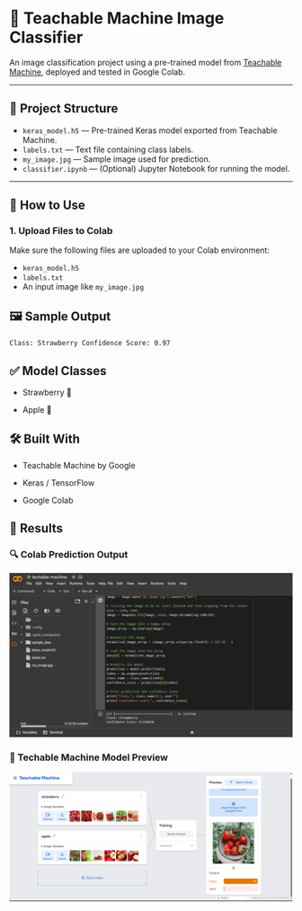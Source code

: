 # 🧠 Teachable Machine Image Classifier

An image classification project using a pre-trained model from [Teachable Machine](https://teachablemachine.withgoogle.com/), deployed and tested in Google Colab.

---

## 📁 Project Structure

- `keras_model.h5` — Pre-trained Keras model exported from Teachable Machine.  
- `labels.txt` — Text file containing class labels.  
- `my_image.jpg` — Sample image used for prediction.  
- `classifier.ipynb` — (Optional) Jupyter Notebook for running the model.  

---

## 🚀 How to Use

### 1. Upload Files to Colab

Make sure the following files are uploaded to your Colab environment:
- `keras_model.h5`
- `labels.txt`
- An input image like `my_image.jpg`

## 🖼️ Sample Output

`Class: Strawberry
Confidence Score: 0.97`

## ✅ Model Classes

- Strawberry 🍓

- Apple 🍎


## 🛠️ Built With

- Teachable Machine by Google

- Keras / TensorFlow

- Google Colab

## 📸 Results

### 🔍 Colab Prediction Output

![Colab Result](images/result_colab.png)

### 🧠 Techable Machine Model Preview

![Teachable Machine](images/result_techable.png)

